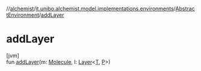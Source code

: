 //[alchemist](../../../index.md)/[it.unibo.alchemist.model.implementations.environments](../index.md)/[AbstractEnvironment](index.md)/[addLayer](add-layer.md)

# addLayer

[jvm]\
fun [addLayer](add-layer.md)(m: [Molecule](../../it.unibo.alchemist.model.interfaces/-molecule/index.md), l: [Layer](../../it.unibo.alchemist.model.interfaces/-layer/index.md)<[T](../../it.unibo.alchemist/-supported-incarnations/get.md), [P](../../it.unibo.alchemist/-supported-incarnations/get.md)>)
